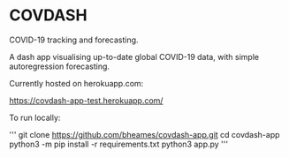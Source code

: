 # COVDASH

COVID-19 tracking and forecasting.

A dash app visualising up-to-date global COVID-19 data, with simple autoregression forecasting.

Currently hosted on herokuapp.com:

https://covdash-app-test.herokuapp.com/

To run locally:

'''
git clone https://github.com/bheames/covdash-app.git
cd covdash-app
python3 -m pip install -r requirements.txt
python3 app.py
'''
